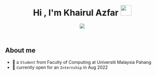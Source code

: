 <h1 align="center">Hi , I'm Khairul Azfar <img src="https://media.giphy.com/media/hvRJCLFzcasrR4ia7z/giphy.gif" width="35"></h1>
<p align="center">
  <a href="https://github.com/DenverCoder1/readme-typing-svg"><img src="https://readme-typing-svg.herokuapp.com?lines=Computer+Science+Student;19%2C+Malaysia&center=true&width=500&height=50"></a>
</p>


<br>

## About me
- :school: a `Student` from Faculty of Computing at Universiti Malaysia Pahang
- :thinking: currently open for an `Internship` in Aug 2022

<br>
